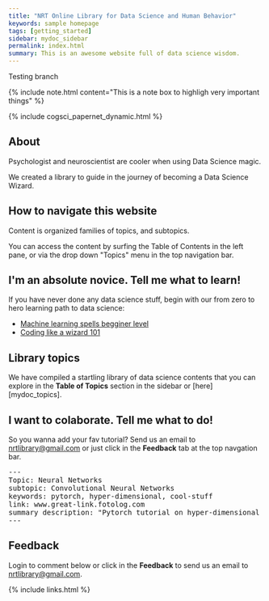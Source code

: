 ```yaml
---
title: "NRT Online Library for Data Science and Human Behavior"
keywords: sample homepage
tags: [getting_started]
sidebar: mydoc_sidebar
permalink: index.html
summary: This is an awesome website full of data science wisdom.
---
```


Testing branch

{% include note.html content="This is a note box to highligh very important things" %}

{% include cogsci_papernet_dynamic.html %}


## About

Psychologist and neuroscientist are cooler when using Data Science magic.

We created a library to guide in the journey of becoming a Data Science Wizard.

## How to navigate this website

Content is organized families of topics, and subtopics.

You can access the content by surfing the Table of Contents in the left pane, or via the drop down "Topics" menu in the top navigation bar.

## I'm an absolute novice. Tell me what to learn!

If you have never done any data science stuff, begin with our from zero to hero learning path to data science:

* [Machine learning spells begginer level](https://www.youtube.com/watch?v=DQWI1kvmwRg)
* [Coding like a wizard 101](https://www.youtube.com/watch?v=HluANRwPyNo)

## Library topics

We have compiled a startling library of data science contents that you can explore in the **Table of Topics** section in the sidebar or [here][mydoc_topics].

## I want to colaborate. Tell me what to do!

So you wanna add your fav tutorial? Send us an email to nrtlibrary@gmail.com
 or just click in the **Feedback** tab at the top navgation bar.

<pre>
---
Topic: Neural Networks
subtopic: Convolutional Neural Networks
keywords: pytorch, hyper-dimensional, cool-stuff
link: www.great-link.fotolog.com
summary description: "Pytorch tutorial on hyper-dimensional covnets in 7.5 lines of code"
---
</pre>

## Feedback

Login to comment below or click in the **Feedback** to send us an email to nrtlibrary@gmail.com.

{% include links.html %}
